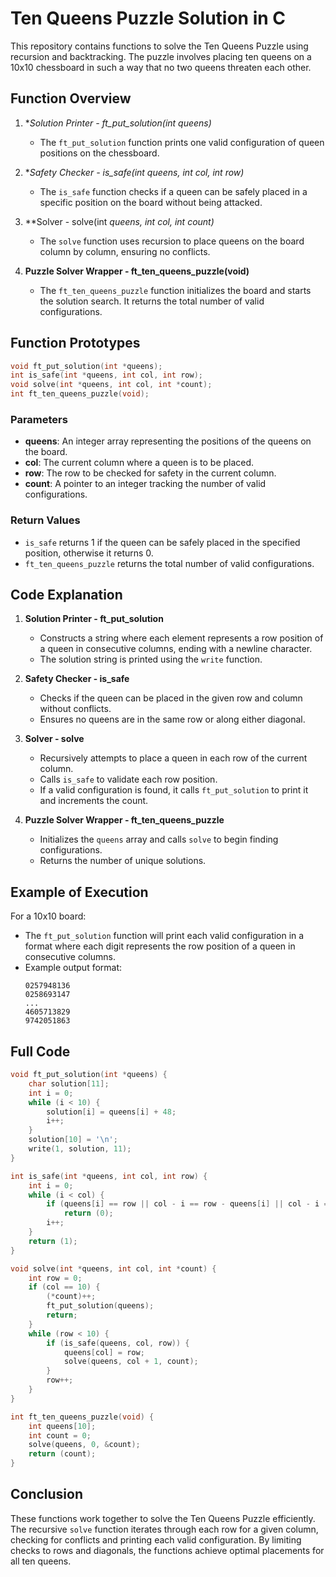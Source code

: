
# Ten Queens Puzzle Solution in C

This repository contains functions to solve the Ten Queens Puzzle using recursion and backtracking. The puzzle involves placing ten queens on a 10x10 chessboard in such a way that no two queens threaten each other.

## Function Overview

1. **Solution Printer - ft_put_solution(int *queens)**
   - The `ft_put_solution` function prints one valid configuration of queen positions on the chessboard.

2. **Safety Checker - is_safe(int *queens, int col, int row)**
   - The `is_safe` function checks if a queen can be safely placed in a specific position on the board without being attacked.

3. **Solver - solve(int *queens, int col, int *count)**
   - The `solve` function uses recursion to place queens on the board column by column, ensuring no conflicts.

4. **Puzzle Solver Wrapper - ft_ten_queens_puzzle(void)**
   - The `ft_ten_queens_puzzle` function initializes the board and starts the solution search. It returns the total number of valid configurations.

## Function Prototypes

```c
void ft_put_solution(int *queens);
int is_safe(int *queens, int col, int row);
void solve(int *queens, int col, int *count);
int ft_ten_queens_puzzle(void);
```

### Parameters
- **queens**: An integer array representing the positions of the queens on the board.
- **col**: The current column where a queen is to be placed.
- **row**: The row to be checked for safety in the current column.
- **count**: A pointer to an integer tracking the number of valid configurations.

### Return Values
- `is_safe` returns 1 if the queen can be safely placed in the specified position, otherwise it returns 0.
- `ft_ten_queens_puzzle` returns the total number of valid configurations.

## Code Explanation

1. **Solution Printer - ft_put_solution**
   - Constructs a string where each element represents a row position of a queen in consecutive columns, ending with a newline character.
   - The solution string is printed using the `write` function.

2. **Safety Checker - is_safe**
   - Checks if the queen can be placed in the given row and column without conflicts.
   - Ensures no queens are in the same row or along either diagonal.

3. **Solver - solve**
   - Recursively attempts to place a queen in each row of the current column.
   - Calls `is_safe` to validate each row position.
   - If a valid configuration is found, it calls `ft_put_solution` to print it and increments the count.

4. **Puzzle Solver Wrapper - ft_ten_queens_puzzle**
   - Initializes the `queens` array and calls `solve` to begin finding configurations.
   - Returns the number of unique solutions.

## Example of Execution

For a 10x10 board:
- The `ft_put_solution` function will print each valid configuration in a format where each digit represents the row position of a queen in consecutive columns.
- Example output format:
  ```text
  0257948136
  0258693147
  ...
  4605713829
  9742051863
  ```

## Full Code

```c
void ft_put_solution(int *queens) {
    char solution[11];
    int i = 0;
    while (i < 10) {
        solution[i] = queens[i] + 48;
        i++;
    }
    solution[10] = '\n';
    write(1, solution, 11);
}

int is_safe(int *queens, int col, int row) {
    int i = 0;
    while (i < col) {
        if (queens[i] == row || col - i == row - queens[i] || col - i == queens[i] - row)
            return (0);
        i++;
    }
    return (1);
}

void solve(int *queens, int col, int *count) {
    int row = 0;
    if (col == 10) {
        (*count)++;
        ft_put_solution(queens);
        return;
    }
    while (row < 10) {
        if (is_safe(queens, col, row)) {
            queens[col] = row;
            solve(queens, col + 1, count);
        }
        row++;
    }
}

int ft_ten_queens_puzzle(void) {
    int queens[10];
    int count = 0;
    solve(queens, 0, &count);
    return (count);
}
```

## Conclusion

These functions work together to solve the Ten Queens Puzzle efficiently. The recursive `solve` function iterates through each row for a given column, checking for conflicts and printing each valid configuration. By limiting checks to rows and diagonals, the functions achieve optimal placements for all ten queens.
